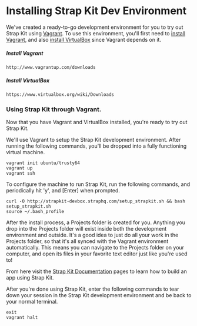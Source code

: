 # Installing Strap Kit Dev Environment

We've created a ready-to-go development environment for you to try out Strap Kit using [Vagrant](http://docs.vagrantup.com/v2/why-vagrant/index.html). To use this environment, you'll first need to [install Vagrant](http://www.vagrantup.com/downloads), and also [install VirtualBox](https://www.virtualbox.org/wiki/Downloads) since Vagrant depends on it.

##### Install Vagrant
```
http://www.vagrantup.com/downloads
```

##### Install VirtualBox
```
https://www.virtualbox.org/wiki/Downloads
```

### Using Strap Kit through Vagrant.

Now that you have Vagrant and VirtualBox installed, you're ready to try out Strap Kit.
<!---
Open your terminal, create a folder to hold your Strap Kit apps, and navigate into it.
```
mkdir TryStrapkit
cd TryStrapkit
mkdir StrapProjects
```

Use Curl, Wget, or your favorite browser to grab a copy of the Strap Kit development environment.
```
curl -O http://strapkit-devbox.straphq.com/StrapKitBox
```

After downloading the environment, you may check that the file is not corrupt by generating an MD5 hash of your copy with our ours. Run MD5 on the development environment with the following line. The generated hash should match our expected result value.

##### MD5 StrapKitBox
```
md5 StrapKitBox
```

##### Expected MD5 Result Value
```
7456d1052325a038cd0fcf9b19506a76
```

Next we'll use Vagrant to setup the Strap Kit development environment we've provided for you.
```
vagrant init ./StrapKitBox
vagrant up
vagrant ssh
```
-->
We'll use Vagrant to setup the Strap Kit development environment.
After running the following commands, you'll be dropped into a fully functioning virtual machine.
```
vagrant init ubuntu/trusty64
vagrant up
vagrant ssh
```

To configure the machine to run Strap Kit, run the following commands, and periodically hit 'y', and [Enter] when prompted. 
```
curl -O http://strapkit-devbox.straphq.com/setup_strapkit.sh && bash setup_strapkit.sh
source ~/.bash_profile
```
After the install process, a Projects folder is created for you. Anything you drop into the Projects folder will exist inside both the development environment and outside. It's a good idea to just do all your work in the Projects folder, so that it's all synced with the Vagrant environment automatically. This means you can navigate to the Projects folder on your computer, and open its files in your favorite text editor just like you're used to!

From here visit the [Strap Kit Documentation](https://docs.straphq.com/docs/flow) pages to learn how to build an app using Strap Kit.

After you're done using Strap Kit, enter the following commands to tear down your session in the Strap Kit development environment and be back to your normal terminal.
```
exit
vagrant halt
```
